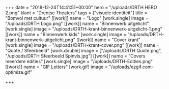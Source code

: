 +++
date = "2018-12-24T14:41:51+00:00"
hero = "/uploads/DRTH HERO 2.png"
klant = "Drentse Theaters"
tags = ["visuele identiteit"]
title = "Bomvol met cultuur"
[[work]]
name = "Logo"
[work.single]
image = "/uploads/DRTH Logo.png"
[[work]]
name = "Binnenwerk uitgelicht"
[work.single]
image = "/uploads/DRTH-krant-binnenwerk-uitgelicht-1.png"
[[work]]
name = "Binnenwerk kids"
[work.single]
image = "/uploads/DRTH-krant-binnenwerk-uitgelicht.png"
[[work]]
name = "Cover krant"
[work.single]
image = "/uploads/DRTH-krant-cover.png"
[[work]]
name = "Quote / Sfeerbeeld"
[work.double]
image = ["/uploads/DRTH Quote.png", "/uploads/DRTH Sfeerbeeld Spinvis.jpg"]
[[work]]
name = "Covers meerdere edities"
[work.single]
image = "/uploads/DRTH-Edities.png"
[[work]]
name = "GIF Letters"
[work.gif]
image = "/uploads/ezgif.com-optimize.gif"

+++
